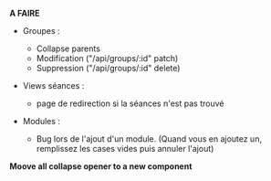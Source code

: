 **A FAIRE**
 * Groupes : 
    * Collapse parents
    * Modification ("/api/groups/:id" patch)
    * Suppression  ("/api/groups/:id" delete)
 * Views séances : 
   * page de redirection si la séances n'est pas trouvé
   
 * Modules :
   * Bug lors de l'ajout d'un module. (Quand vous en ajoutez un, remplissez les cases vides puis annuler l'ajout)



 <b> Moove all collapse opener to a new component  </b>
   
    
    
